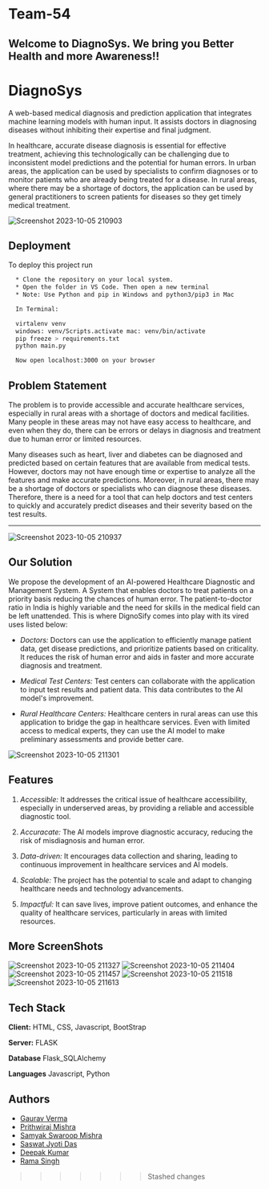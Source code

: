 # Team-54

## Welcome to DiagnoSys. We bring you Better Health and more Awareness!!
# DiagnoSys
 

A web-based medical diagnosis and prediction application that integrates machine learning models with human input. It assists doctors in diagnosing diseases without inhibiting their expertise and final judgment.

In healthcare, accurate disease diagnosis is essential for effective treatment, achieving this technologically can be challenging due to inconsistent model predictions and the potential for human errors. 
In urban areas, the application can be used by specialists to confirm diagnoses or to monitor patients who are already being treated for a disease. 
In rural areas, where there may be a shortage of doctors, the application can be used by general practitioners to screen patients for diseases so they get timely medical treatment.

![Screenshot 2023-10-05 210903](https://github.com/hacktoberfest-codex/DiagnoSys/assets/103797867/0405eadd-d514-427b-bf44-66904dd6b3d0)

## Deployment

To deploy this project run

```bash
  * Clone the repository on your local system.
  * Open the folder in VS Code. Then open a new terminal
  * Note: Use Python and pip in Windows and python3/pip3 in Mac

  In Terminal:

  virtalenv venv 
  windows: venv/Scripts.activate mac: venv/bin/activate
  pip freeze > requirements.txt
  python main.py

  Now open localhost:3000 on your browser 
```


## Problem Statement
The problem is to provide accessible and accurate healthcare services, especially in rural areas with a shortage of doctors and medical facilities. Many people in these areas may not have easy access to healthcare, and even when they do, there can be errors or delays in diagnosis and treatment due to human error or limited resources.


Many diseases such as heart, liver and diabetes can be diagnosed and predicted based on certain features that are available from medical tests. However, doctors may not have enough time or expertise to analyze all the features and make accurate predictions. Moreover, in rural areas, there may be a shortage of doctors or specialists who can diagnose these diseases. Therefore, there is a need for a tool that can help doctors and test centers to quickly and accurately predict diseases and their severity based on the test results.

***

![Screenshot 2023-10-05 210937](https://github.com/hacktoberfest-codex/DiagnoSys/assets/103797867/2651a94e-c8f6-4a18-b9b3-02d901be0bfc)

## Our Solution
We propose the development of an AI-powered Healthcare Diagnostic and Management System. A System that enables doctors to treat patients on a priority basis reducing the chances of human error. 
The patient-to-doctor ratio in India is highly variable and the need for skills in the medical field can be left unattended. This is where DignoSify comes into play with its vired uses listed below:
- *Doctors:* Doctors can use the application to efficiently manage patient data, get disease predictions, and prioritize patients based on criticality. It reduces the risk of human error and aids in faster and more accurate diagnosis and treatment.

- *Medical Test Centers:* Test centers can collaborate with the application to input test results and patient data. This data contributes to the AI model's improvement.

- *Rural Healthcare Centers:* Healthcare centers in rural areas can use this application to bridge the gap in healthcare services. Even with limited access to medical experts, they can use the AI model to make preliminary assessments and provide better care.

![Screenshot 2023-10-05 211301](https://github.com/hacktoberfest-codex/DiagnoSys/assets/103797867/b8bb97d2-9089-4d9a-8433-57dd0cd59dfb)

## Features
1. *Accessible:* It addresses the critical issue of healthcare accessibility, especially in underserved areas, by providing a reliable and accessible diagnostic tool.

2. *Accuracate:* The AI models improve diagnostic accuracy, reducing the risk of misdiagnosis and human error.

3. *Data-driven:* It encourages data collection and sharing, leading to continuous improvement in healthcare services and AI models.

4. *Scalable:* The project has the potential to scale and adapt to changing healthcare needs and technology advancements.

5. *Impactful:* It can save lives, improve patient outcomes, and enhance the quality of healthcare services, particularly in areas with limited resources.


## More ScreenShots

![Screenshot 2023-10-05 211327](https://github.com/hacktoberfest-codex/DiagnoSys/assets/103797867/0357d539-f0da-4449-953d-329bcb68cc54)
![Screenshot 2023-10-05 211404](https://github.com/hacktoberfest-codex/DiagnoSys/assets/103797867/a1e2151a-243a-4bda-86ad-aef40c7ef195)
![Screenshot 2023-10-05 211457](https://github.com/hacktoberfest-codex/DiagnoSys/assets/103797867/87ca0ee1-1a8b-4235-9d2c-1c275f4a9a81)
![Screenshot 2023-10-05 211518](https://github.com/hacktoberfest-codex/DiagnoSys/assets/103797867/548bfadf-f596-4cb9-bccf-f36ee5d02363)
![Screenshot 2023-10-05 211613](https://github.com/hacktoberfest-codex/DiagnoSys/assets/103797867/01828554-bc40-4ec2-a9fb-cf6c168221f7)

## Tech Stack

**Client:** HTML, CSS, Javascript, BootStrap 

**Server:** FLASK

**Database** Flask_SQLAlchemy

**Languages** Javascript, Python


## Authors

- [Gaurav Verma](https://github.com/Gaurav07076/)
- [Prithwiraj Mishra](https://github.com/The-Prithwiraj06)
- [Samyak Swaroop Mishra](https://github.com/samyak269)
- [Saswat Jyoti Das](https://github.com/saswatdas121)
- [Deepak Kumar](https://github.com/deepak1ok)
- [Rama Singh](https://github.com/RamaSingh7653)


 
>>>>>>> Stashed changes
